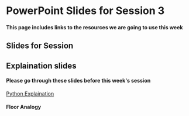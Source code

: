 # PowerPoint Slides for Session 3
#### This page includes links to the resources we are going to use this week

## Slides for Session

## Explaination slides
#### Please go through these slides before this week's session
[Python Explaination](https://github.com/KeaganKozlowski/python-course/blob/main/Session%203/PowerPoints/Python%20Explained.pptx)
#### Floor Analogy

